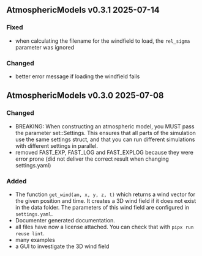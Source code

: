 ## AtmosphericModels v0.3.1 2025-07-14
### Fixed
- when calculating the filename for the windfield to load, the `rel_sigma` parameter was ignored
### Changed
- better error message if loading the windfield fails

## AtmosphericModels v0.3.0 2025-07-08
### Changed
- BREAKING: When constructing an atmospheric model, you MUST pass the parameter set::Settings. This ensures that all parts of the simulation use the same settings struct, and that you can run different simulations with different settings in parallel.
- removed FAST_EXP, FAST_LOG and FAST_EXPLOG because they were error prone (did not deliver the correct result when changing settings.yaml)

### Added
- The function `get_wind(am, x, y, z, t)` which returns a wind vector for the given position and time. It creates a 3D wind field if it does not exist in the data folder. The parameters of this wind field are configured in `settings.yaml`.
- Documenter generated documentation.
- all files have now a license attached. You can check that with `pipx run reuse lint`.
- many examples
- a GUI to investigate the 3D wind field